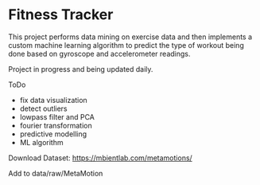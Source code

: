 # Fitness Tracker

This project performs data mining on exercise data and then implements a custom machine learning algorithm to predict the type of workout being done based on gyroscope and accelerometer readings.

Project in progress and being updated daily.

ToDo

- fix data visualization
- detect outliers
- lowpass filter and PCA
- fourier transformation
- predictive modelling
- ML algorithm

Download Dataset:
https://mbientlab.com/metamotions/

Add to data/raw/MetaMotion
